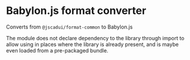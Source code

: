 # Babylon.js format converter

Converts from `@jscadui/format-common` to Babylon.js

The module does not declare dependency to the library through import to allow using in places
where the library is already present, and is maybe even loaded from a pre-packaged bundle.

